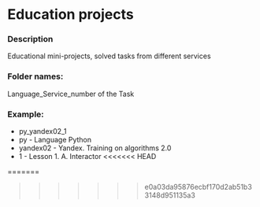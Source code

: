 # Education projects

### Description

Educational mini-projects, solved tasks from different services

### Folder names:

Language_Service_number of the Task

### Example:

- py_yandex02_1
- py - Language Python
- yandex02 - Yandex. Training on algorithms 2.0
- 1 - Lesson 1. A. Interactor
<<<<<<< HEAD

=======
>>>>>>> e0a03da95876ecbf170d2ab51b33148d951135a3
